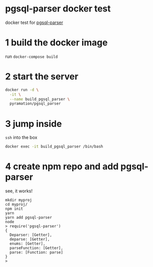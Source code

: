 # pgsql-parser docker test

docker test for [pgsql-parser](https://github.com/pyramation/pgsql-parser)

# 1 build the docker image

run `docker-compose build`

# 2 start the server

```sh
docker run -d \
  -it \
  --name build_pgsql_parser \
  pyramation/pgsql_parser
```

# 3 jump inside

`ssh` into the box

```sh
docker exec -it build_pgsql_parser /bin/bash
```
# 4 create npm repo and add pgsql-parser

see, it works!

```
mkdir myproj
cd myproj/
npm init
yarn 
yarn add pgsql-parser
node
> require('pgsql-parser')
{
  Deparser: [Getter],
  deparse: [Getter],
  enums: [Getter],
  parseFunction: [Getter],
  parse: [Function: parse]
}
> 
```